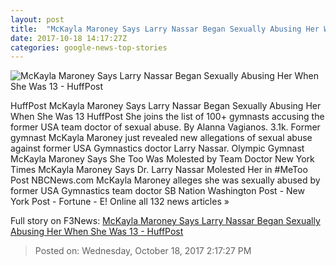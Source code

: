 ```yaml
---
layout: post
title:  "McKayla Maroney Says Larry Nassar Began Sexually Abusing Her When She Was 13 - HuffPost"
date: 2017-10-18 14:17:27Z
categories: google-news-top-stories
---
```


![McKayla Maroney Says Larry Nassar Began Sexually Abusing Her When She Was 13 - HuffPost](https://img.huffingtonpost.com/asset/59e752601400002f068c870c.jpeg?cache=m4rnx3dqv4&ops=1910_1000)

HuffPost McKayla Maroney Says Larry Nassar Began Sexually Abusing Her When She Was 13 HuffPost She joins the list of 100+ gymnasts accusing the former USA team doctor of sexual abuse. By Alanna Vagianos. 3.1k. Former gymnast McKayla Maroney just revealed new allegations of sexual abuse against former USA Gymnastics doctor Larry Nassar. Olympic Gymnast McKayla Maroney Says She Too Was Molested by Team Doctor New York Times McKayla Maroney Says Dr. Larry Nassar Molested Her in #MeToo Post NBCNews.com McKayla Maroney alleges she was sexually abused by former USA Gymnastics team doctor SB Nation Washington Post - New York Post - Fortune - E! Online all 132 news articles »


Full story on F3News: [McKayla Maroney Says Larry Nassar Began Sexually Abusing Her When She Was 13 - HuffPost](http://www.f3nws.com/n/zsgCYD)

> Posted on: Wednesday, October 18, 2017 2:17:27 PM
